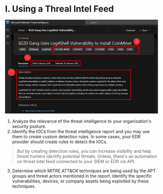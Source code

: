 # I. Using a Threal Intel Feed

![](https://github.com/nguyentimmy/Detection-Engineering/blob/main/Detect%20Current%20Attack%20Trends%20Using%20Threat%20Intelligence/Photos/MDTI.png)
1. Analyze the relevance of the threat intelligence to your organization's security posture.
2. Identify the IOCs from the threat intelligence report and you may use them to create custom detection rules. In some cases, your EDR provider should create rules to detect the IOCs. 
> But by creating detection rules, you can increase visibility and help threat hunters identify potential threats.  Unless, there's an automation on threat intel feed connected to your SIEM or EDR via API.
3. Determine which MITRE ATT&CK techniques are being used by the APT groups and threat actors mentioned in the report. Identify the specific vulnerabilities, devices, or company assets being exploited by these techniques.

#

#
